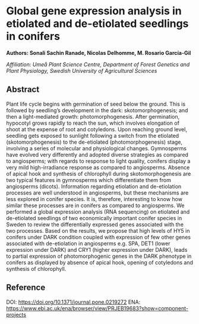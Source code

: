 # Global gene expression analysis in etiolated and de-etiolated seedlings in conifers

**Authors: Sonali Sachin Ranade, Nicolas Delhomme, M. Rosario García-Gil**

_Affiliation: Umeå Plant Science Centre, Department of Forest Genetics and Plant Physiology, Swedish University of Agricultural Sciences_

## Abstract

Plant life cycle begins with germination of seed below the ground. This is followed by seedling’s development in the dark: skotomorphogenesis; and then a light-mediated growth: photomorphogenesis. After germination, hypocotyl grows rapidly to reach the sun, which involves elongation of shoot at the expense of root and cotyledons. Upon reaching ground level, seedling gets exposed to sunlight following a switch from the etiolated (skotomorphogenesis) to the de-etiolated (photomorphogenesis) stage, involving a series of molecular and physiological changes. Gymnosperms have evolved very differently and adopted diverse strategies as compared to angiosperms; with regards to response to light quality, conifers display a very mild high-irradiance response as compared to angiosperms. Absence of apical hook and synthesis of chlorophyll during skotomorphogenesis are two typical features in gymnosperms which differentiate them from angiosperms (dicots). Information regarding etiolation and de-etiolation processes are well understood in angiosperms, but these mechanisms are less explored in conifer species. It is, therefore, interesting to know how similar these processes are in conifers as compared to angiosperms. We performed a global expression analysis (RNA sequencing) on etiolated and de-etiolated seedlings of two economically important conifer species in Sweden to review the differentially expressed genes associated with the two processes. Based on the results, we propose that high levels of HY5 in conifers under DARK condition coupled with expression of few other genes associated with de-etiolation in angiosperms e.g. SPA, DET1 (lower expression under DARK) and CRY1 (higher expression under DARK), leads to partial expression of photomorphogenic genes in the DARK phenotype in conifers as displayed by absence of apical hook, opening of cotyledons and synthesis of chlorophyll.

## Reference
DOI: https://doi.org/10.1371/journal.pone.0219272
ENA: https://www.ebi.ac.uk/ena/browser/view/PRJEB19683?show=component-projects
